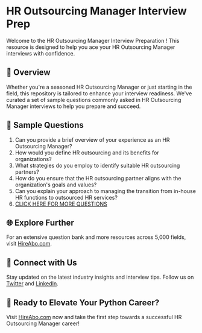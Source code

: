 # HR Outsourcing Manager Interview Prep

Welcome to the HR Outsourcing Manager Interview Preparation ! This resource is designed to help you ace your HR Outsourcing Manager interviews with confidence.

## 🚀 Overview

Whether you're a seasoned HR Outsourcing Manager or just starting in the field, this repository is tailored to enhance your interview readiness. We've curated a set of sample questions commonly asked in HR Outsourcing Manager interviews to help you prepare and succeed.

## 📝 Sample Questions

1. Can you provide a brief overview of your experience as an HR Outsourcing Manager?
2. How would you define HR outsourcing and its benefits for organizations?
3. What strategies do you employ to identify suitable HR outsourcing partners?
4. How do you ensure that the HR outsourcing partner aligns with the organization's goals and values?
5. Can you explain your approach to managing the transition from in-house HR functions to outsourced HR services?
6. [CLICK HERE FOR MORE QUESTIONS](https://hireabo.com/job/1_1_36/HR%20Outsourcing%20Manager)

## 🌐 Explore Further

For an extensive question bank and more resources across 5,000 fields, visit [HireAbo.com](https://www.hireabo.com).

## 📱 Connect with Us

Stay updated on the latest industry insights and interview tips. Follow us on [Twitter](https://twitter.com/hireabo) and [LinkedIn](https://www.linkedin.com/in/hire-abo-3609972a8/).

## 🚀 Ready to Elevate Your Python Career?

Visit [HireAbo.com](https://www.hireabo.com) now and take the first step towards a successful HR Outsourcing Manager career!